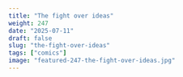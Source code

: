 ```yaml
---
title: "The fight over ideas"
weight: 247
date: "2025-07-11"
draft: false
slug: "the-fight-over-ideas"
tags: ["comics"]
image: "featured-247-the-fight-over-ideas.jpg"
---
```

